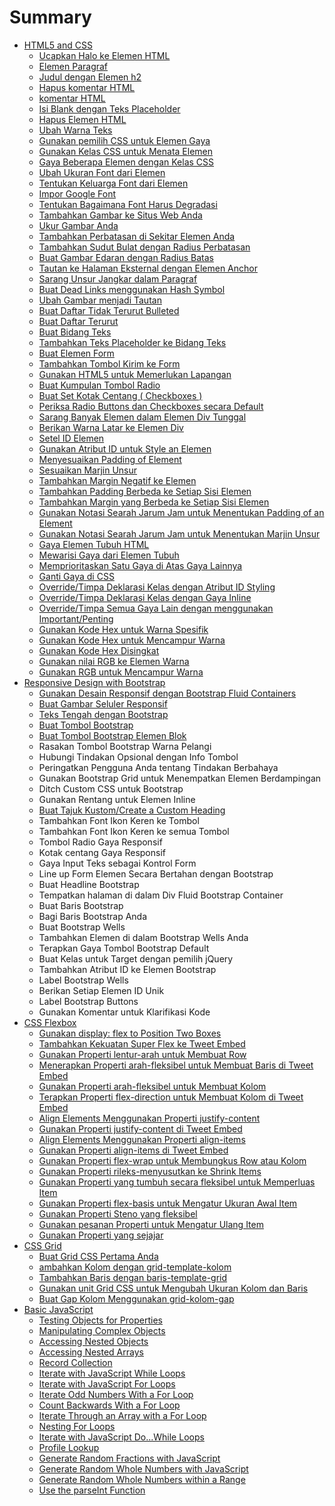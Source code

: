 # Summary

* [HTML5 and CSS](README.md)
  * [Ucapkan Halo ke Elemen HTML](judul-dengan-elemen-h2.md)
  * [Elemen Paragraf](elemen-paragraf.md)
  * [ Judul dengan Elemen h2](ucapkan-halo-ke-elemen-html.md)
  * [Hapus komentar HTML](komentar-html.md)
  * [komentar HTML](dgsdgsdg.md)
  * [Isi Blank dengan Teks Placeholder](isi-blank-dengan-teks-placeholder.md)
  * [Hapus Elemen HTML](hapus-elemen-html.md)
  * [Ubah Warna Teks](ubah-warna-teks.md)
  * [Gunakan pemilih CSS untuk Elemen Gaya](gunakan-pemilih-css-untuk-elemen-gaya.md)
  * [Gunakan Kelas CSS untuk Menata Elemen](gunakan-kelas-css-untuk-menata-elemen.md)
  * [Gaya Beberapa Elemen dengan Kelas CSS](gaya-beberapa-elemen-dengan-kelas-css.md)
  * [Ubah Ukuran Font dari Elemen](ubah-ukuran-font-dari-elemen.md)
  * [Tentukan Keluarga Font dari Elemen](tentukan-keluarga-font-dari-elemen.md)
  * [Impor Google Font](impor-google-font.md)
  * [Tentukan Bagaimana Font Harus Degradasi](tentukan-bagaimana-font-harus-degradasi.md)
  * [Tambahkan Gambar ke Situs Web Anda](tambahkan-gambar-ke-situs-web-anda.md)
  * [Ukur Gambar Anda](ukur-gambar-anda.md)
  * [Tambahkan Perbatasan di Sekitar Elemen Anda](tambahkan-perbatasan-di-sekitar-elemen-anda.md)
  * [Tambahkan Sudut Bulat dengan Radius Perbatasan](tambahkan-sudut-bulat-dengan-radius-perbatasan.md)
  * [Buat Gambar Edaran dengan Radius Batas](buat-gambar-edaran-dengan-radius-batas.md)
  * [Tautan ke Halaman Eksternal dengan Elemen Anchor](tautan-ke-halaman-eksternal-dengan-elemen-anchor.md)
  * [Sarang Unsur Jangkar dalam Paragraf](sarang-unsur-jangkar-dalam-paragraf.md)
  * [Buat Dead Links menggunakan Hash Symbol](buat-dead-links-menggunakan-hash-symbol.md)
  * [Ubah Gambar menjadi Tautan](ubah-gambar-menjadi-tautan.md)
  * [Buat Daftar Tidak Terurut Bulleted](buat-daftar-tidak-terurut-bulleted.md)
  * [Buat Daftar Terurut](buat-daftar-terurut.md)
  * [Buat Bidang Teks](buat-bidang-teks.md)
  * [Tambahkan Teks Placeholder ke Bidang Teks](tambahkan-teks-placeholder-ke-bidang-teks.md)
  * [Buat Elemen Form](buat-elemen-form.md)
  * [Tambahkan Tombol Kirim ke Form](tambahkan-tombol-kirim-ke-form.md)
  * [Gunakan HTML5 untuk Memerlukan Lapangan](gunakan-html5-untuk-memerlukan-lapangan.md)
  * [Buat Kumpulan Tombol Radio](buat-kumpulan-tombol-radio.md)
  * [Buat Set Kotak Centang \( Checkboxes \)](buat-set-kotak-centang-checkboxes.md)
  * [Periksa Radio Buttons dan Checkboxes secara Default](periksa-radio-buttons-dan-checkboxes-secara-default.md)
  * [Sarang Banyak Elemen dalam Elemen Div Tunggal](sarang-banyak-elemen-dalam-elemen-div-tunggal.md)
  * [Berikan Warna Latar ke Elemen Div](berikan-warna-latar-ke-elemen-div.md)
  * [Setel ID Elemen](setel-id-elemen.md)
  * [Gunakan Atribut ID untuk Style an Elemen](gunakan-atribut-id-untuk-style-an-elemen.md)
  * [Menyesuaikan Padding of Element](menyesuaikan-padding-of-an-element.md)
  * [Sesuaikan Marjin Unsur](sesuaikan-marjin-unsur.md)
  * [Tambahkan Margin Negatif ke Elemen](tambahkan-margin-negatif-ke-elemen.md)
  * [Tambahkan Padding Berbeda ke Setiap Sisi Elemen](tambahkan-padding-berbeda-ke-setiap-sisi-elemen.md)
  * [Tambahkan Margin yang Berbeda ke Setiap Sisi Elemen](tambahkan-margin-yang-berbeda-ke-setiap-sisi-elemen.md)
  * [Gunakan Notasi Searah Jarum Jam untuk Menentukan Padding of an Element](gunakan-notasi-searah-jarum-jam-untuk-menentukan-padding-of-an-element.md)
  * [Gunakan Notasi Searah Jarum Jam untuk Menentukan Marjin Unsur](gunakan-notasi-searah-jarum-jam-untuk-menentukan-marjin-unsur.md)
  * [Gaya Elemen Tubuh HTML](gaya-elemen-tubuh-html.md)
  * [Mewarisi Gaya dari Elemen Tubuh](mewarisi-gaya-dari-elemen-tubuh.md)
  * [Memprioritaskan Satu Gaya di Atas Gaya Lainnya](memprioritaskan-satu-gaya-di-atas-gaya-lainnya.md)
  * [Ganti Gaya di CSS](ganti-gaya-di-css.md)
  * [Override/Timpa Deklarasi Kelas dengan Atribut ID Styling](overridetimpa-deklarasi-kelas-dengan-atribut-id-styling.md)
  * [Override/Timpa Deklarasi Kelas dengan Gaya Inline](timpa-deklarasi-kelas-dengan-gaya-inline.md)
  * [Override/Timpa Semua Gaya Lain dengan menggunakan Important/Penting](overridetimpa-semua-gaya-lain-dengan-menggunakan-importantpenting.md)
  * [Gunakan Kode Hex untuk Warna Spesifik](gunakan-kode-hex-untuk-warna-spesifik.md)
  * [Gunakan Kode Hex untuk Mencampur Warna](gunakan-kode-hex-untuk-mencampur-warna.md)
  * [Gunakan Kode Hex Disingkat](gunakan-kode-hex-disingkat.md)
  * [Gunakan nilai RGB ke Elemen Warna](gunakan-nilai-rgb-ke-elemen-warna.md)
  * [Gunakan RGB untuk Mencampur Warna](gunakan-rgb-untuk-mencampur-warna.md)
* [Responsive Design with Bootstrap](responsive-design-with-bootstrap.md)
  * [Gunakan Desain Responsif dengan Bootstrap Fluid Containers](responsive-design-with-bootstrap/gunakan-desain-responsif-dengan-bootstrap-fluid-containers.md)
  * [Buat Gambar Seluler Responsif](responsive-design-with-bootstrap/buat-gambar-seluler-responsif.md)
  * [Teks Tengah dengan Bootstrap](responsive-design-with-bootstrap/teks-tengah-dengan-bootstrap.md)
  * [Buat Tombol Bootstrap](responsive-design-with-bootstrap/buat-tombol-bootstrap.md)
  * [Buat Tombol Bootstrap Elemen Blok](responsive-design-with-bootstrap/buat-tombol-bootstrap-elemen-blok.md)
  * Rasakan Tombol Bootstrap Warna Pelangi
  * Hubungi Tindakan Opsional dengan Info Tombol
  * Peringatkan Pengguna Anda tentang Tindakan Berbahaya
  * Gunakan Bootstrap Grid untuk Menempatkan Elemen Berdampingan
  * Ditch Custom CSS untuk Bootstrap
  * Gunakan Rentang untuk Elemen Inline
  * [Buat Tajuk Kustom/Create a Custom Heading](responsive-design-with-bootstrap/buat-tajuk-kustom.md)
  * Tambahkan Font Ikon Keren ke Tombol
  * Tambahkan Font Ikon Keren ke semua Tombol
  * Tombol Radio Gaya Responsif
  * Kotak centang Gaya Responsif
  * Gaya Input Teks sebagai Kontrol Form
  * Line up Form Elemen Secara Bertahan dengan Bootstrap
  * Buat Headline Bootstrap
  * Tempatkan halaman di dalam Div Fluid Bootstrap Container
  * Buat Baris Bootstrap
  * Bagi Baris Bootstrap Anda
  * Buat Bootstrap Wells
  * Tambahkan Elemen di dalam Bootstrap Wells Anda
  * Terapkan Gaya Tombol Bootstrap Default
  * Buat Kelas untuk Target dengan pemilih jQuery
  * Tambahkan Atribut ID ke Elemen Bootstrap
  * Label Bootstrap Wells
  * Berikan Setiap Elemen ID Unik
  * Label Bootstrap Buttons
  * Gunakan Komentar untuk Klarifikasi Kode
* [CSS Flexbox](css-flexbox.md)
  * [Gunakan display: flex to Position Two Boxes](css-flexbox/gunakan-display-flex-to-position-two-boxes.md)
  * [Tambahkan Kekuatan Super Flex ke Tweet Embed](css-flexbox/tambahkan-kekuatan-super-flex-ke-tweet-embed.md)
  * [Gunakan Properti lentur-arah untuk Membuat Row](css-flexbox/gunakan-properti-lentur-arah-untuk-membuat-row.md)
  * [Menerapkan Properti arah-fleksibel untuk Membuat Baris di Tweet Embed](css-flexbox/menerapkan-properti-arah-fleksibel-untuk-membuat-baris-di-tweet-embed.md)
  * [Gunakan Properti arah-fleksibel untuk Membuat Kolom](css-flexbox/gunakan-properti-arah-fleksibel-untuk-membuat-kolom.md)
  * [Terapkan Properti flex-direction untuk Membuat Kolom di Tweet Embed](css-flexbox/terapkan-properti-flex-direction-untuk-membuat-kolom-di-tweet-embed.md)
  * [Align Elements Menggunakan Properti justify-content](css-flexbox/align-elements-menggunakan-properti-justify-content.md)
  * [Gunakan Properti justify-content di Tweet Embed](css-flexbox/gunakan-properti-justify-content-di-tweet-embed.md)
  * [Align Elements Menggunakan Properti align-items](css-flexbox/align-elements-menggunakan-properti-align-items.md)
  * [Gunakan Properti align-items di Tweet Embed](css-flexbox/gunakan-properti-align-items-di-tweet-embed.md)
  * [Gunakan Properti flex-wrap untuk Membungkus Row atau Kolom](css-flexbox/gunakan-properti-flex-wrap-untuk-membungkus-row-atau-kolom.md)
  * [Gunakan Properti rileks-menyusutkan ke Shrink Items](css-flexbox/a.md)
  * [Gunakan Properti yang tumbuh secara fleksibel untuk Memperluas Item](css-flexbox/gunakan-properti-yang-tumbuh-secara-fleksibel-untuk-memperluas-item.md)
  * [Gunakan Properti flex-basis untuk Mengatur Ukuran Awal Item](css-flexbox/gunakan-properti-flex-basis-untuk-mengatur-ukuran-awal-item.md)
  * [Gunakan Properti Steno yang fleksibel](css-flexbox/gunakan-properti-steno-yang-fleksibel.md)
  * [Gunakan pesanan Properti untuk Mengatur Ulang Item](css-flexbox/gunakan-pesanan-properti-untuk-mengatur-ulang-item.md)
  * [Gunakan Properti yang sejajar](css-flexbox/gunakan-properti-yang-sejajar.md)
* [CSS Grid](css-grid.md)
  * [Buat Grid CSS Pertama Anda](css-grid/buat-grid-css-pertama-anda.md)
  * [ambahkan Kolom dengan grid-template-kolom](css-grid/ambahkan-kolom-dengan-grid-template-kolom.md)
  * [Tambahkan Baris dengan baris-template-grid](css-grid/tambahkan-baris-dengan-baris-template-grid.md)
  * [Gunakan unit Grid CSS untuk Mengubah Ukuran Kolom dan Baris](css-grid/gunakan-unit-grid-css-untuk-mengubah-ukuran-kolom-dan-baris.md)
  * [Buat Gap Kolom Menggunakan grid-kolom-gap](css-grid/buat-gap-kolom-menggunakan-grid-kolom-gap.md)
* [Basic JavaScript](basic-javascript.md)
  * [Testing Objects for Properties](basic-javascript/testing-objects-for-properties.md)
  * [Manipulating Complex Objects](basic-javascript/manipulating-complex-objects.md)
  * [Accessing Nested Objects](basic-javascript/accessing-nested-objects.md)
  * [Accessing Nested Arrays](basic-javascript/accessing-nested-arrays.md)
  * [Record Collection](basic-javascript/record-collection.md)
  * [Iterate with JavaScript While Loops](basic-javascript/iterate-with-javascript-while-loops.md)
  * [Iterate with JavaScript For Loops](basic-javascript/iterate-with-javascript-for-loops.md)
  * [Iterate Odd Numbers With a For Loop](basic-javascript/iterate-odd-numbers-with-a-for-loop.md)
  * [Count Backwards With a For Loop](basic-javascript/count-backwards-with-a-for-loop.md)
  * [Iterate Through an Array with a For Loop](basic-javascript/iterate-through-an-array-with-a-for-loop.md)
  * [Nesting For Loops](basic-javascript/nesting-for-loops.md)
  * [Iterate with JavaScript Do...While Loops](basic-javascript/iterate-with-javascript-dowhile-loops.md)
  * [Profile Lookup](basic-javascript/profile-lookup.md)
  * [Generate Random Fractions with JavaScript](basic-javascript/generate-random-fractions-with-javascript.md)
  * [Generate Random Whole Numbers with JavaScript](basic-javascript/generate-random-whole-numbers-with-javascript.md)
  * [Generate Random Whole Numbers within a Range](basic-javascript/generate-random-whole-numbers-within-a-range.md)
  * [Use the parseInt Function](basic-javascript/use-the-parseint-function.md)

